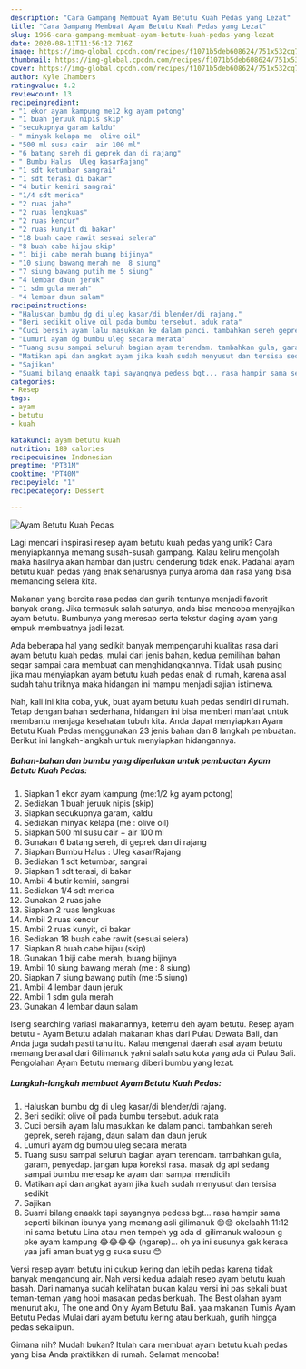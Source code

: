 ```yaml
---
description: "Cara Gampang Membuat Ayam Betutu Kuah Pedas yang Lezat"
title: "Cara Gampang Membuat Ayam Betutu Kuah Pedas yang Lezat"
slug: 1966-cara-gampang-membuat-ayam-betutu-kuah-pedas-yang-lezat
date: 2020-08-11T11:56:12.716Z
image: https://img-global.cpcdn.com/recipes/f1071b5deb608624/751x532cq70/ayam-betutu-kuah-pedas-foto-resep-utama.jpg
thumbnail: https://img-global.cpcdn.com/recipes/f1071b5deb608624/751x532cq70/ayam-betutu-kuah-pedas-foto-resep-utama.jpg
cover: https://img-global.cpcdn.com/recipes/f1071b5deb608624/751x532cq70/ayam-betutu-kuah-pedas-foto-resep-utama.jpg
author: Kyle Chambers
ratingvalue: 4.2
reviewcount: 13
recipeingredient:
- "1 ekor ayam kampung me12 kg ayam potong"
- "1 buah jeruuk nipis skip"
- "secukupnya garam kaldu"
- " minyak kelapa me  olive oil"
- "500 ml susu cair  air 100 ml"
- "6 batang sereh di geprek dan di rajang"
- " Bumbu Halus  Uleg kasarRajang"
- "1 sdt ketumbar sangrai"
- "1 sdt terasi di bakar"
- "4 butir kemiri sangrai"
- "1/4 sdt merica"
- "2 ruas jahe"
- "2 ruas lengkuas"
- "2 ruas kencur"
- "2 ruas kunyit di bakar"
- "18 buah cabe rawit sesuai selera"
- "8 buah cabe hijau skip"
- "1 biji cabe merah buang bijinya"
- "10 siung bawang merah me  8 siung"
- "7 siung bawang putih me 5 siung"
- "4 lembar daun jeruk"
- "1 sdm gula merah"
- "4 lembar daun salam"
recipeinstructions:
- "Haluskan bumbu dg di uleg kasar/di blender/di rajang."
- "Beri sedikit olive oil pada bumbu tersebut. aduk rata"
- "Cuci bersih ayam lalu masukkan ke dalam panci. tambahkan sereh geprek, sereh rajang, daun salam dan daun jeruk"
- "Lumuri ayam dg bumbu uleg secara merata"
- "Tuang susu sampai seluruh bagian ayam terendam. tambahkan gula, garam, penyedap. jangan lupa koreksi rasa. masak dg api sedang sampai bumbu meresap ke ayam dan sampai mendidih"
- "Matikan api dan angkat ayam jika kuah sudah menyusut dan tersisa sedikit"
- "Sajikan"
- "Suami bilang enaakk tapi sayangnya pedess bgt... rasa hampir sama seperti bikinan ibunya yang memang asli gilimanuk 😊😊 okelaahh 11:12 ini sama betutu Lina atau men tempeh yg ada di gilimanuk walopun g pke ayam kampung 😂😂😂😂 (ngarep)... oh ya ini susunya gak kerasa yaa jafi aman buat yg g suka susu 😊"
categories:
- Resep
tags:
- ayam
- betutu
- kuah

katakunci: ayam betutu kuah 
nutrition: 189 calories
recipecuisine: Indonesian
preptime: "PT31M"
cooktime: "PT40M"
recipeyield: "1"
recipecategory: Dessert

---
```



![Ayam Betutu Kuah Pedas](https://img-global.cpcdn.com/recipes/f1071b5deb608624/751x532cq70/ayam-betutu-kuah-pedas-foto-resep-utama.jpg)

Lagi mencari inspirasi resep ayam betutu kuah pedas yang unik? Cara menyiapkannya memang susah-susah gampang. Kalau keliru mengolah maka hasilnya akan hambar dan justru cenderung tidak enak. Padahal ayam betutu kuah pedas yang enak seharusnya punya aroma dan rasa yang bisa memancing selera kita.

Makanan yang bercita rasa pedas dan gurih tentunya menjadi favorit banyak orang. Jika termasuk salah satunya, anda bisa mencoba menyajikan ayam betutu. Bumbunya yang meresap serta tekstur daging ayam yang empuk membuatnya jadi lezat.

Ada beberapa hal yang sedikit banyak mempengaruhi kualitas rasa dari ayam betutu kuah pedas, mulai dari jenis bahan, kedua pemilihan bahan segar sampai cara membuat dan menghidangkannya. Tidak usah pusing jika mau menyiapkan ayam betutu kuah pedas enak di rumah, karena asal sudah tahu triknya maka hidangan ini mampu menjadi sajian istimewa.


Nah, kali ini kita coba, yuk, buat ayam betutu kuah pedas sendiri di rumah. Tetap dengan bahan sederhana, hidangan ini bisa memberi manfaat untuk membantu menjaga kesehatan tubuh kita. Anda dapat menyiapkan Ayam Betutu Kuah Pedas menggunakan 23 jenis bahan dan 8 langkah pembuatan. Berikut ini langkah-langkah untuk menyiapkan hidangannya.

<!--inarticleads1-->

##### Bahan-bahan dan bumbu yang diperlukan untuk pembuatan Ayam Betutu Kuah Pedas:

1. Siapkan 1 ekor ayam kampung (me:1/2 kg ayam potong)
1. Sediakan 1 buah jeruuk nipis (skip)
1. Siapkan secukupnya garam, kaldu
1. Sediakan  minyak kelapa (me : olive oil)
1. Siapkan 500 ml susu cair + air 100 ml
1. Gunakan 6 batang sereh, di geprek dan di rajang
1. Siapkan  Bumbu Halus : Uleg kasar/Rajang
1. Sediakan 1 sdt ketumbar, sangrai
1. Siapkan 1 sdt terasi, di bakar
1. Ambil 4 butir kemiri, sangrai
1. Sediakan 1/4 sdt merica
1. Gunakan 2 ruas jahe
1. Siapkan 2 ruas lengkuas
1. Ambil 2 ruas kencur
1. Ambil 2 ruas kunyit, di bakar
1. Sediakan 18 buah cabe rawit (sesuai selera)
1. Siapkan 8 buah cabe hijau (skip)
1. Gunakan 1 biji cabe merah, buang bijinya
1. Ambil 10 siung bawang merah (me : 8 siung)
1. Siapkan 7 siung bawang putih (me :5 siung)
1. Ambil 4 lembar daun jeruk
1. Ambil 1 sdm gula merah
1. Gunakan 4 lembar daun salam


Iseng searching variasi makanannya, ketemu deh ayam betutu. Resep ayam betutu - Ayam Betutu adalah makanan khas dari Pulau Dewata Bali, dan Anda juga sudah pasti tahu itu. Kalau mengenai daerah asal ayam betutu memang berasal dari Gilimanuk yakni salah satu kota yang ada di Pulau Bali. Pengolahan Ayam Betutu memang diberi bumbu yang lezat. 

<!--inarticleads2-->

##### Langkah-langkah membuat Ayam Betutu Kuah Pedas:

1. Haluskan bumbu dg di uleg kasar/di blender/di rajang.
1. Beri sedikit olive oil pada bumbu tersebut. aduk rata
1. Cuci bersih ayam lalu masukkan ke dalam panci. tambahkan sereh geprek, sereh rajang, daun salam dan daun jeruk
1. Lumuri ayam dg bumbu uleg secara merata
1. Tuang susu sampai seluruh bagian ayam terendam. tambahkan gula, garam, penyedap. jangan lupa koreksi rasa. masak dg api sedang sampai bumbu meresap ke ayam dan sampai mendidih
1. Matikan api dan angkat ayam jika kuah sudah menyusut dan tersisa sedikit
1. Sajikan
1. Suami bilang enaakk tapi sayangnya pedess bgt... rasa hampir sama seperti bikinan ibunya yang memang asli gilimanuk 😊😊 okelaahh 11:12 ini sama betutu Lina atau men tempeh yg ada di gilimanuk walopun g pke ayam kampung 😂😂😂😂 (ngarep)... oh ya ini susunya gak kerasa yaa jafi aman buat yg g suka susu 😊


Versi resep ayam betutu ini cukup kering dan lebih pedas karena tidak banyak mengandung air. Nah versi kedua adalah resep ayam betutu kuah basah. Dari namanya sudah kelihatan bukan kalau versi ini pas sekali buat teman-teman yang hobi masakan pedas berkuah. The Best olahan ayam menurut aku, The one and Only Ayam Betutu Bali. yaa makanan Tumis Ayam Betutu Pedas Mulai dari ayam betutu kering atau berkuah, gurih hingga pedas sekalipun. 

Gimana nih? Mudah bukan? Itulah cara membuat ayam betutu kuah pedas yang bisa Anda praktikkan di rumah. Selamat mencoba!
